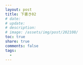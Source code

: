 ```yaml
---
layout: post
title: 下書き02
# date: 
# update: 
# description: 
# image: /assets/img/post/202108/
toc: true
share: true
comments: false
tags:
  - 
---
```



